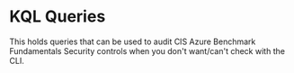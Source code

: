 # KQL Queries 
This holds queries that can be used to audit CIS Azure Benchmark Fundamentals Security controls when you don't want/can't check with the CLI. 
